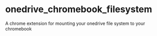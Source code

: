 # onedrive_chromebook_filesystem
A chrome extension for mounting your onedrive file system to your chromebook
